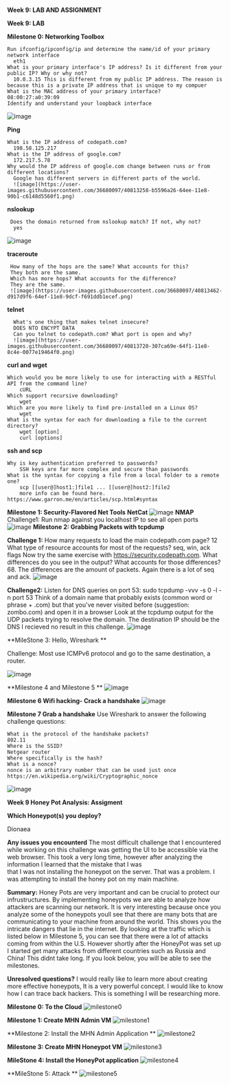 **Week 9: LAB AND ASSIGNMENT**

**Week 9: LAB**

**Milestone 0: Networking Toolbox**

    Run ifconfig/ipconfig/ip and determine the name/id of your primary network interface
      eth1
    What is your primary interface's IP address? Is it different from your public IP? Why or why not?
      10.0.3.15 This is different from my public IP address. The reason is because this is a private IP address that is unique to my compuer
    What is the MAC address of your primary interface?
    08:00:27:a0:39:09
    Identify and understand your loopback interface
![image](https://user-images.githubusercontent.com/36680097/40812285-e20f9874-64e9-11e8-9140-056bc0d1b168.png)

  **Ping**
  
    What is the IP address of codepath.com?
      198.58.125.217
    What is the IP address of google.com?
      172.217.5.78
    Why would the IP address of google.com change between runs or from different locations?
      Google has different servers in different parts of the world.
      ![image](https://user-images.githubusercontent.com/36680097/40813258-b5596a26-64ee-11e8-90b1-c6148d5560f1.png)

   **nslookup**
   
     Does the domain returned from nslookup match? If not, why not?
      yes
![image](https://user-images.githubusercontent.com/36680097/40813312-fab5be12-64ee-11e8-98f3-8486ef1e9afe.png)

   **traceroute**
   
     How many of the hops are the same? What accounts for this?
     They both are the same.
     Which has more hops? What accounts for the difference?
     They are the same.
     ![image](https://user-images.githubusercontent.com/36680097/40813462-d917d9f6-64ef-11e8-9dcf-f691ddb1ecef.png)
     
   **telnet**
   
      What's one thing that makes telnet insecure?
      DOES NTO ENCYPT DATA
      Can you telnet to codepath.com? What port is open and why?
      ![image](https://user-images.githubusercontent.com/36680097/40813720-307ca69e-64f1-11e8-8c4e-0077e19464f0.png)
   
   **curl and wget**
   
    Which would you be more likely to use for interacting with a RESTful API from the command line?
        cURL
    Which support recursive downloading?
        wget
    Which are you more likely to find pre-installed on a Linux OS?
        wget
    What is the syntax for each for downloading a file to the current directory?
        wget [option]  
        curl [options]
 
   **ssh and scp**
   
    Why is key authentication preferred to passwords?
        SSH keys are far more complex and secure than passwords
    What is the syntax for copying a file from a local folder to a remote one?
        scp [[user@]host1:]file1 ... [[user@]host2:]file2
        more info can be found here. https://www.garron.me/en/articles/scp.html#syntax
**Milestone 1: Security-Flavored Net Tools**
    **NetCat**
        ![image](https://user-images.githubusercontent.com/36680097/40815072-cbe5465c-64f8-11e8-9c65-d7f213aee40b.png)
    **NMAP**
        Challenge1: Run nmap against you localhost IP to see all open ports
            ![image](https://user-images.githubusercontent.com/36680097/40815216-b1321cc6-64f9-11e8-8a5b-fd30d238d69c.png)
 **Milestone 2: Grabbing Packets with tcpdump**  
 
   **Challenge 1:**
    How many requests to load the main codepath.com page?
        12
    What type of resource accounts for most of the requests?
        seq, win, ack flags
    Now try the same exercise with https://security.codepath.com. What differences do you see in the output? What accounts for           those differences?
    68. The differences are the amount of packets. Again there is a lot of seq and ack.
    ![image](https://user-images.githubusercontent.com/36680097/40816057-953e5bbe-64ff-11e8-8ed0-b7dd3434874b.png)
    
   **Challenge2:** 
    Listen for DNS queries on port 53: sudo tcpdump -vvv -s 0 -l -n port 53
    Think of a domain name that probably exists (common word or phrase + .com) but that you've never visited before (suggestion:                    zombo.com) and open it in a browser
    Look at the tcpdump output for the UDP packets trying to resolve the domain. The destination IP should be the DNS
        I recieved no result in this challenge.
        ![image](https://user-images.githubusercontent.com/36680097/40816208-6d2e0f9c-6500-11e8-9e7c-214918a6b853.png)
        
**MileStone 3: Hello, Wireshark ** 

   Challenge: Most use ICMPv6 protocol and go to the same destination, a router.
   
   ![image](https://user-images.githubusercontent.com/36680097/40816609-b8653f2e-6502-11e8-941e-1915ff996946.png)
   
**Milestone 4 and Milestone 5 **
![image](https://user-images.githubusercontent.com/36680097/40871220-8ac1c4e4-65ec-11e8-8156-fd3c540bf264.png)


**Milestone 6 Wifi hacking- Crack a handshake**
![image](https://user-images.githubusercontent.com/36680097/40871308-25305dc8-65ee-11e8-88a3-e56300369f72.png)

**Milestone 7 Grab a handshake**
Use Wireshark to answer the following challenge questions:

    What is the protocol of the handshake packets?
    802.11
    Where is the SSID?
    Netgear router
    Where specifically is the hash?
    What is a nonce?
    nonce is an arbitrary number that can be used just once
    https://en.wikipedia.org/wiki/Cryptographic_nonce
    
![image](https://user-images.githubusercontent.com/36680097/40871446-b94dd0b0-65f0-11e8-9342-bb314adf57be.png)
    


**Week 9 Honey Pot Analysis: Assigment**

**Which Honeypot(s) you deploy?**

Dionaea

**Any issues you encounterd**
The most difficult challenge that I encountered while working on this challenge was getting the UI to be accessible via the 
web browser. This took a very long time, however after analyzing the information I learned that the mistake that I was  
that I was not installing the honeypot on the server. That was a problem. I was attempting to install the honey pot on my 
main machine. 

**Summary:**
Honey Pots are very important and can be crucial to protect our infrustructures. By implementing honeypots we are able to analyze 
how attackers are scanning our network. It is very interesting because once you analyze some of the honeypots youll see that 
there are many bots that are communicating to your machine from around the world. This shows you the intricate dangers that lie
in the internet. 
By looking at the traffic which is listed below in Milestone 5, you can see that there were a lot of attacks coming from within the
U.S. However shortly after the HoneyPot was set up I started get many attacks from different countries such as  Russia and China!
This didnt take long. 
If you look below, you will be able to see the milestones.

**Unresolved questions?**
I would really like to learn more about creating more effective honeypots, It is a very powerful concept. I would like to know
how I can trace back hackers. This is something I will be researching more.

**Milestone 0: To the Cloud**
![milestone0](https://user-images.githubusercontent.com/36680097/40676508-c077835e-632f-11e8-8e36-5e9b03ee30af.png)

**Milestone 1: Create MHN Admin VM**
![milestone1](https://user-images.githubusercontent.com/36680097/40676657-3ce19ed4-6330-11e8-9d1f-c86745bcac87.gif)

**Milestone 2: Install the MHN Admin Application **
![milestone2](https://user-images.githubusercontent.com/36680097/40805241-7cb3ff22-64d2-11e8-86ea-2cb4e45f6297.png) 

**Milestone 3: Create MHN Honeypot VM**
![milestone3](https://user-images.githubusercontent.com/36680097/40805183-50dbdf32-64d2-11e8-9484-1c86a9c9c7b1.png)

**MileStone 4: Install the HoneyPot application**
![milestone4](https://user-images.githubusercontent.com/36680097/40805521-5ee65002-64d3-11e8-8796-f7c536cd14dd.png) 

**MileStone 5: Attack **
![milestone5](https://user-images.githubusercontent.com/36680097/40806064-38cc767e-64d5-11e8-981e-0627e507b97b.png)

